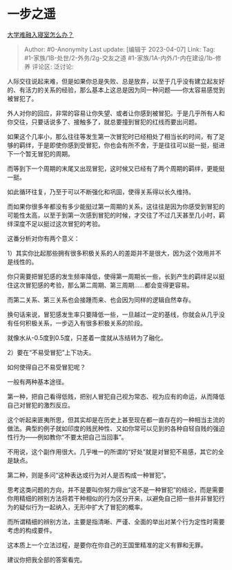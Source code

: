 # 一步之遥
[大学难融入寝室怎么办？](https://www.zhihu.com/question/593889999/answer/2970319265)

> Author: #0-Anonymity
> Last update: [编辑于 2023-04-07]
> Link:
> Tag: #1-家族/1B-处世/2-外务/2g-交友之道 #1-家族/1A-内外/1-内在建设/1b-修养
> 评论区:
> 泛讨论:

人际交往说起来难，但是如果你总是失败、总是放弃，以至于几乎没有建立起友好的、有活力的关系的经验，那么基本上这总是因为同一种问题——你太容易感觉到被冒犯了。

外人对你的回应，非常的容易让你失望、或者让你感到被冒犯。于是几乎所有人和你交往，只要话说多了、接触多了，就总要撞到冒犯的红线而要出问题。

如果这个几率小，那么往往等发生第一次冒犯时已经相处了相当长的时间，有了足够的羁绊，于是即使你感到受冒犯，你也会有所不舍，于是往往可以挺一挺，挺进下一个暂无冒犯的周期。

而等到下一个周期的末尾又出现冒犯，这时候又已经有了两个周期的羁绊，更能挺一挺。

如此循环往复，乃至于可以不断强化和巩固，使得关系得以长久维持。

而如果你很多年都没有多少能挺过第一周期的关系，这往往是因为你感受到冒犯的可能性太高，以至于到第一次感到冒犯的时候，才交往了不过几天甚至几小时，羁绊深度不足以挺过这次冒犯的考验。

这番分析对你有两个意义：

1）其实你比起那些拥有很多积极关系的人的差距并不是很大，因为这个效用并不是线性的。

你只需要把冒犯感的发生频率降低，使得第一周期长一些，长到产生的羁绊足以挺住这次冒犯感的考验，那么第二周期、第三周期……都会变得更容易。

而第二关系、第三关系也会接踵而来、也会因为同样的逻辑自然幸存。

换句话来说，冒犯感发生率只要降低一些，一旦越过一定的基线，你就会从几乎没有任何积极关系，一步迈入有很多积极关系的阶段。

就像水从-0.5度到0.5度，只差着一度就从冻结转为了融化。

2）要在“不易受冒犯”上下功夫。

如何使得自己不易受冒犯呢？

一般有两种基本途径。

第一种，把自己看得低贱，把别人冒犯自己视为常态、视为应有的命运，从而降低自己对冒犯的激烈反应。

这个听起来匪夷所思，但其实却是在历史上甚至现在都一直存在的一种相当主流的做法。典型的例子就如印度的贱民种性、又如你常可以见到的各种自轻自贱的强迫性行为——例如教你“不要太把自己当回事”。

不用说，这个副作用很大。几乎唯一的所谓的“好处”就是对冒犯不易感，其它的全是缺点。

第二种，则是多问“这种表达或行为对人是否构成一种冒犯”。

思考这类问题的方向，并不是要叫你努力得出“这不是一种冒犯”的结论，而是需要你用精细的辨别方法将若干种相似的行为区分开来，以避免自己把一些并非冒犯行为的疑似行为一起纳入，无形中扩大了冒犯的概率。

而所谓精细的辨别方法，主要是指清晰、严谨、全面的举出对某个行为定性时需要考虑的构成要件。

这本质上一个立法过程，是要你在你自己的王国里精准的定义有罪和无罪。

建议你把我全部的答案看完。
